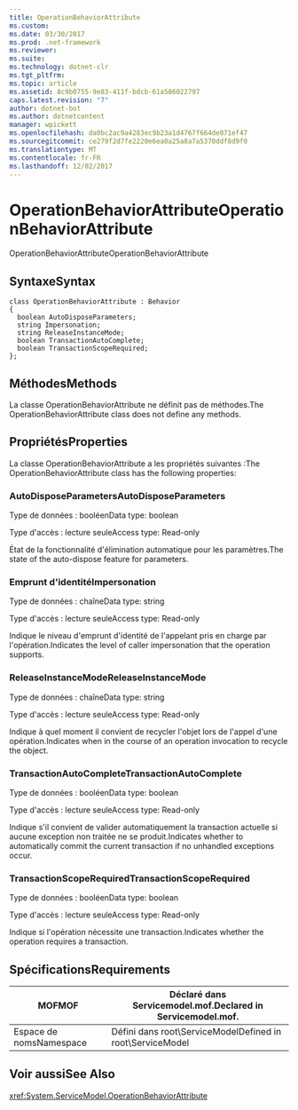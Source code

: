 ```yaml
---
title: OperationBehaviorAttribute
ms.custom: 
ms.date: 03/30/2017
ms.prod: .net-framework
ms.reviewer: 
ms.suite: 
ms.technology: dotnet-clr
ms.tgt_pltfrm: 
ms.topic: article
ms.assetid: 8c9b0755-9e83-411f-bdcb-61a586022797
caps.latest.revision: "7"
author: dotnet-bot
ms.author: dotnetcontent
manager: wpickett
ms.openlocfilehash: da0bc2ac9a4283ec9b23a1d4767f664de071ef47
ms.sourcegitcommit: ce279f2d7fe2220e6ea0a25a8a7a5370ddf8d9f0
ms.translationtype: MT
ms.contentlocale: fr-FR
ms.lasthandoff: 12/02/2017
---
```

# <a name="operationbehaviorattribute"></a><span data-ttu-id="2a2b1-102">OperationBehaviorAttribute</span><span class="sxs-lookup"><span data-stu-id="2a2b1-102">OperationBehaviorAttribute</span></span>
<span data-ttu-id="2a2b1-103">OperationBehaviorAttribute</span><span class="sxs-lookup"><span data-stu-id="2a2b1-103">OperationBehaviorAttribute</span></span>  
  
## <a name="syntax"></a><span data-ttu-id="2a2b1-104">Syntaxe</span><span class="sxs-lookup"><span data-stu-id="2a2b1-104">Syntax</span></span>  
  
```  
class OperationBehaviorAttribute : Behavior  
{  
  boolean AutoDisposeParameters;  
  string Impersonation;  
  string ReleaseInstanceMode;  
  boolean TransactionAutoComplete;  
  boolean TransactionScopeRequired;  
};  
```  
  
## <a name="methods"></a><span data-ttu-id="2a2b1-105">Méthodes</span><span class="sxs-lookup"><span data-stu-id="2a2b1-105">Methods</span></span>  
 <span data-ttu-id="2a2b1-106">La classe OperationBehaviorAttribute ne définit pas de méthodes.</span><span class="sxs-lookup"><span data-stu-id="2a2b1-106">The OperationBehaviorAttribute class does not define any methods.</span></span>  
  
## <a name="properties"></a><span data-ttu-id="2a2b1-107">Propriétés</span><span class="sxs-lookup"><span data-stu-id="2a2b1-107">Properties</span></span>  
 <span data-ttu-id="2a2b1-108">La classe OperationBehaviorAttribute a les propriétés suivantes :</span><span class="sxs-lookup"><span data-stu-id="2a2b1-108">The OperationBehaviorAttribute class has the following properties:</span></span>  
  
### <a name="autodisposeparameters"></a><span data-ttu-id="2a2b1-109">AutoDisposeParameters</span><span class="sxs-lookup"><span data-stu-id="2a2b1-109">AutoDisposeParameters</span></span>  
 <span data-ttu-id="2a2b1-110">Type de données : booléen</span><span class="sxs-lookup"><span data-stu-id="2a2b1-110">Data type: boolean</span></span>  
  
 <span data-ttu-id="2a2b1-111">Type d'accès : lecture seule</span><span class="sxs-lookup"><span data-stu-id="2a2b1-111">Access type: Read-only</span></span>  
  
 <span data-ttu-id="2a2b1-112">État de la fonctionnalité d'élimination automatique pour les paramètres.</span><span class="sxs-lookup"><span data-stu-id="2a2b1-112">The state of the auto-dispose feature for parameters.</span></span>  
  
### <a name="impersonation"></a><span data-ttu-id="2a2b1-113">Emprunt d'identité</span><span class="sxs-lookup"><span data-stu-id="2a2b1-113">Impersonation</span></span>  
 <span data-ttu-id="2a2b1-114">Type de données : chaîne</span><span class="sxs-lookup"><span data-stu-id="2a2b1-114">Data type: string</span></span>  
  
 <span data-ttu-id="2a2b1-115">Type d'accès : lecture seule</span><span class="sxs-lookup"><span data-stu-id="2a2b1-115">Access type: Read-only</span></span>  
  
 <span data-ttu-id="2a2b1-116">Indique le niveau d'emprunt d'identité de l'appelant pris en charge par l'opération.</span><span class="sxs-lookup"><span data-stu-id="2a2b1-116">Indicates the level of caller impersonation that the operation supports.</span></span>  
  
### <a name="releaseinstancemode"></a><span data-ttu-id="2a2b1-117">ReleaseInstanceMode</span><span class="sxs-lookup"><span data-stu-id="2a2b1-117">ReleaseInstanceMode</span></span>  
 <span data-ttu-id="2a2b1-118">Type de données : chaîne</span><span class="sxs-lookup"><span data-stu-id="2a2b1-118">Data type: string</span></span>  
  
 <span data-ttu-id="2a2b1-119">Type d'accès : lecture seule</span><span class="sxs-lookup"><span data-stu-id="2a2b1-119">Access type: Read-only</span></span>  
  
 <span data-ttu-id="2a2b1-120">Indique à quel moment il convient de recycler l'objet lors de l'appel d'une opération.</span><span class="sxs-lookup"><span data-stu-id="2a2b1-120">Indicates when in the course of an operation invocation to recycle the object.</span></span>  
  
### <a name="transactionautocomplete"></a><span data-ttu-id="2a2b1-121">TransactionAutoComplete</span><span class="sxs-lookup"><span data-stu-id="2a2b1-121">TransactionAutoComplete</span></span>  
 <span data-ttu-id="2a2b1-122">Type de données : booléen</span><span class="sxs-lookup"><span data-stu-id="2a2b1-122">Data type: boolean</span></span>  
  
 <span data-ttu-id="2a2b1-123">Type d'accès : lecture seule</span><span class="sxs-lookup"><span data-stu-id="2a2b1-123">Access type: Read-only</span></span>  
  
 <span data-ttu-id="2a2b1-124">Indique s'il convient de valider automatiquement la transaction actuelle si aucune exception non traitée ne se produit.</span><span class="sxs-lookup"><span data-stu-id="2a2b1-124">Indicates whether to automatically commit the current transaction if no unhandled exceptions occur.</span></span>  
  
### <a name="transactionscoperequired"></a><span data-ttu-id="2a2b1-125">TransactionScopeRequired</span><span class="sxs-lookup"><span data-stu-id="2a2b1-125">TransactionScopeRequired</span></span>  
 <span data-ttu-id="2a2b1-126">Type de données : booléen</span><span class="sxs-lookup"><span data-stu-id="2a2b1-126">Data type: boolean</span></span>  
  
 <span data-ttu-id="2a2b1-127">Type d'accès : lecture seule</span><span class="sxs-lookup"><span data-stu-id="2a2b1-127">Access type: Read-only</span></span>  
  
 <span data-ttu-id="2a2b1-128">Indique si l'opération nécessite une transaction.</span><span class="sxs-lookup"><span data-stu-id="2a2b1-128">Indicates whether the operation requires a transaction.</span></span>  
  
## <a name="requirements"></a><span data-ttu-id="2a2b1-129">Spécifications</span><span class="sxs-lookup"><span data-stu-id="2a2b1-129">Requirements</span></span>  
  
|<span data-ttu-id="2a2b1-130">MOF</span><span class="sxs-lookup"><span data-stu-id="2a2b1-130">MOF</span></span>|<span data-ttu-id="2a2b1-131">Déclaré dans Servicemodel.mof.</span><span class="sxs-lookup"><span data-stu-id="2a2b1-131">Declared in Servicemodel.mof.</span></span>|  
|---------|-----------------------------------|  
|<span data-ttu-id="2a2b1-132">Espace de noms</span><span class="sxs-lookup"><span data-stu-id="2a2b1-132">Namespace</span></span>|<span data-ttu-id="2a2b1-133">Défini dans root\ServiceModel</span><span class="sxs-lookup"><span data-stu-id="2a2b1-133">Defined in root\ServiceModel</span></span>|  
  
## <a name="see-also"></a><span data-ttu-id="2a2b1-134">Voir aussi</span><span class="sxs-lookup"><span data-stu-id="2a2b1-134">See Also</span></span>  
 <xref:System.ServiceModel.OperationBehaviorAttribute>
